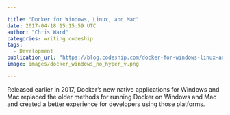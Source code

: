 ```yaml
---

title: "Docker for Windows, Linux, and Mac"
date: 2017-04-18 15:15:59 UTC
author: "Chris Ward"
categories: writing codeship
tags:
  - Development
publication_url: "https://blog.codeship.com/docker-for-windows-linux-and-mac/"
image: images/docker_windows_no_hyper_v.png

---
```

Released earlier in 2017, Docker’s new native applications for Windows and Mac replaced the older methods for running Docker on Windows and Mac and created a better experience for developers using those platforms.

